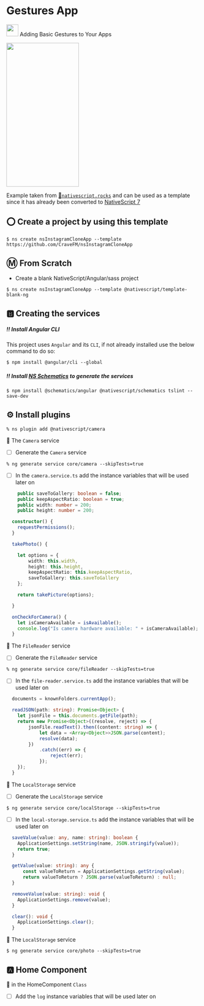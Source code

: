 # Gestures App

[<img src="https://github.com/angular/angular/blob/master/aio/src/assets/images/logos/angular/angular.png" width="31" height="31"></img>](https://play.nativescript.org/?template=play-ng&id=Wh9rvG&v=49) Adding Basic Gestures to Your Apps

[<img src="https://raw.githubusercontent.com/NativeScript/code-samples/master/screens/instaclone.gif" width="189" height="375"></img>](https://play.nativescript.org/?template=play-ng&id=QMY4lW&v=2)

Example taken from [:bookmark:`nativescript.rocks`](https://plugins.nativescript.rocks/samples) and can be used as a template since it has already been converted to [NativeScript 7](https://nativescript.org/blog/nativescript-7-announcement)

## :o: Create a project by using this template

```
$ ns create nsInstagramCloneApp --template https://github.com/CraveFM/nsInstagramCloneApp
```


## :m: From Scratch

* Create a blank NativeScript/Angular/sass project

```
$ ns create nsInstagramCloneApp --template @nativescript/template-blank-ng
```


## :b: Creating the services

##### :bangbang: Install Angular CLI

This project uses `Angular` and its `CLI`, if not already installed use the below command to do so:

```
$ npm install @angular/cli --global
```

##### :bangbang: Install [NS Schematics](https://github.com/CollegeBoreal/Tutoriels/blob/master/W.Web/T.NativeScript/Schematics.md) to generate the services

```
$ npm install @schematics/angular @nativescript/schematics tslint --save-dev
```

## :gear: Install plugins

```
% ns plugin add @nativescript/camera
```


:pushpin: The `Camera` service

- [ ] Generate the `Camera` service

```
% ng generate service core/camera --skipTests=true 
```

- [ ] In the `camera.service.ts` add the instance variables that will be used later on

```typescript
    public saveToGallery: boolean = false;
    public keepAspectRatio: boolean = true;
    public width: number = 200;
    public height: number = 200;
```

```typescript
  constructor() { 
    requestPermissions();
  }
```

```typescript
  takePhoto() {

    let options = {
        width: this.width,
        height: this.height,
        keepAspectRatio: this.keepAspectRatio,
        saveToGallery: this.saveToGallery
    };

    return takePicture(options);

  }
```

```typescript
  onCheckForCamera() {
    let isCameraAvailable = isAvailable();
    console.log("Is camera hardware available: " + isCameraAvailable);
  }
```

:pushpin: The `FileReader` service

- [ ] Generate the `FileReader` service

```
% ng generate service core/fileReader --skipTests=true 
```

- [ ] In the `file-reader.service.ts` add the instance variables that will be used later on

```typescript
  documents = knownFolders.currentApp();
```

```typescript
  readJSON(path: string): Promise<Object> {
    let jsonFile = this.documents.getFile(path);
    return new Promise<Object>((resolve, reject) => {
        jsonFile.readText().then((content: string) => {
            let data = <Array<Object>>JSON.parse(content);
            resolve(data);
        })
            .catch((err) => {
                reject(err);
            });
    });
  }
```

:pushpin: The `LocalStorage` service

- [ ] Generate the `LocalStorage` service

```
$ ng generate service core/localStorage --skipTests=true 
```

- [ ] In the `local-storage.service.ts` add the instance variables that will be used later on


```typescript
  saveValue(value: any, name: string): boolean {
    ApplicationSettings.setString(name, JSON.stringify(value));
    return true;
  }

  getValue(value: string): any {
      const valueToReturn = ApplicationSettings.getString(value);
      return valueToReturn ? JSON.parse(valueToReturn) : null;
  }

  removeValue(value: string): void {
    ApplicationSettings.remove(value);
  }

  clear(): void {
    ApplicationSettings.clear();
  }
```

:pushpin: The `LocalStorage` service

```
$ ng generate service core/photo --skipTests=true 
```

## :a: Home Component

:round_pushpin: in the HomeComponent `Class`

- [ ] Add the `log` instance variables that will be used later on


